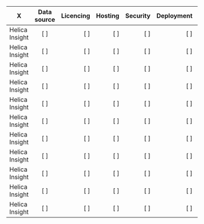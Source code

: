 | X | Data source | Licencing | Hosting | Security | Deployment | User Customization | Data Manipulation |
| ------------- |:-------------:| -----:|-----:|-----:|-----:|-----:|-----:|
|Helica Insight |[ ] |[ ] | [ ] |[ ]|[ ] |[ ] |[ ] |
|Helica Insight | [ ] |[ ] | [ ] |[ ]|[ ] |[ ] |[ ] |
|Helica Insight | [ ] |[ ] | [ ] |[ ]|[ ] |[ ] |[ ] |
|Helica Insight | [ ] |[ ] | [ ] |[ ]|[ ] |[ ] |[ ] |
|Helica Insight | [ ] |[ ] | [ ] |[ ]|[ ] |[ ] |[ ] |
|Helica Insight | [ ] |[ ] | [ ] |[ ]|[ ] |[ ] |[ ] |
|Helica Insight | [ ] |[ ] | [ ] |[ ]|[ ] |[ ] |[ ] |
|Helica Insight | [ ] |[ ] | [ ] |[ ]|[ ] |[ ] |[ ] |
|Helica Insight | [ ] |[ ] | [ ] |[ ]|[ ] |[ ] |[ ] |
|Helica Insight | [ ] |[ ] | [ ] |[ ]|[ ] |[ ] |[ ] |
|Helica Insight | [ ] |[ ] | [ ] |[ ]|[ ] |[ ] |[ ] |

